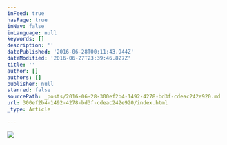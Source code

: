 ```yaml
---
inFeed: true
hasPage: true
inNav: false
inLanguage: null
keywords: []
description: ''
datePublished: '2016-06-28T00:11:43.944Z'
dateModified: '2016-06-27T23:39:46.827Z'
title: ''
author: []
authors: []
publisher: null
starred: false
sourcePath: _posts/2016-06-28-300ef2b4-1492-4278-bd3f-cdeac242e920.md
url: 300ef2b4-1492-4278-bd3f-cdeac242e920/index.html
_type: Article

---
```

![](https://the-grid-user-content.s3-us-west-2.amazonaws.com/dca2f036-f559-4396-a478-bec5d291aca1.jpg)
